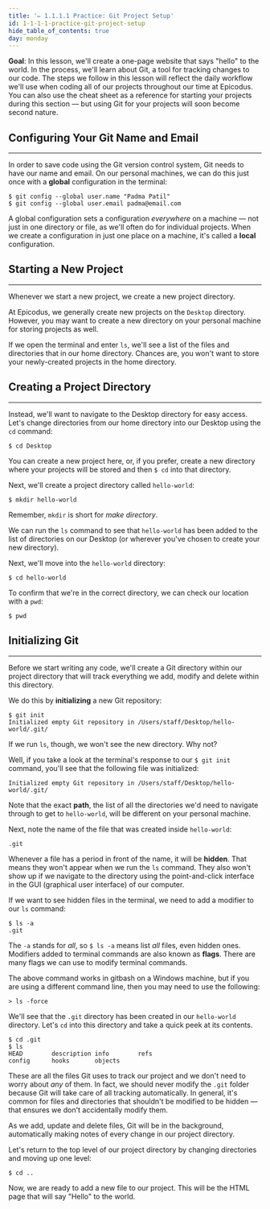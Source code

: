 ```yaml
---
title: '✏️ 1.1.1.1 Practice: Git Project Setup'
id: 1-1-1-1-practice-git-project-setup
hide_table_of_contents: true
day: monday
---
```


**Goal**: In this lesson, we'll create a one-page website that says "hello" to the world. In the process, we'll learn about Git, a tool for tracking changes to our code. The steps we follow in this lesson will reflect the daily workflow we'll use when coding all of our projects throughout our time at Epicodus. You can also use the cheat sheet as a reference for starting your projects during this section — but using Git for your projects will soon become second nature.

## Configuring Your Git Name and Email

---

In order to save code using the Git version control system, Git needs to have our name and email. On our personal machines, we can do this just once with a **global** configuration in the terminal:

```shell
$ git config --global user.name "Padma Patil"
$ git config --global user.email padma@email.com
```

A global configuration sets a configuration _everywhere_ on a machine — not just in one directory or file, as we'll often do for individual projects. When we create a configuration in just one place on a machine, it's called a **local** configuration.

## Starting a New Project

---

Whenever we start a new project, we create a new project directory.

At Epicodus, we generally create new projects on the `Desktop` directory. However, you may want to create a new directory on your personal machine for storing projects as well.

If we open the terminal and enter `ls`, we'll see a list of the files and directories that in our home directory. Chances are, you won't want to store your newly-created projects in the home directory.

## Creating a Project Directory

---

Instead, we'll want to navigate to the Desktop directory for easy access. Let's change directories from our home directory into our Desktop using the `cd` command:

```shell
$ cd Desktop
```

You can create a new project here, or, if you prefer, create a new directory where your projects will be stored and then `$ cd` into that directory.

Next, we'll create a project directory called `hello-world`:

```shell
$ mkdir hello-world
```

Remember, `mkdir` is short for _make directory_.

We can run the `ls` command to see that `hello-world` has been added to the list of directories on our Desktop (or wherever you've chosen to create your new directory).

Next, we'll move into the `hello-world` directory:

```shell
$ cd hello-world
```

To confirm that we're in the correct directory, we can check our location with a `pwd`:

```shell
$ pwd
```

## Initializing Git

---

Before we start writing any code, we'll create a Git directory within our project directory that will track everything we add, modify and delete within this directory.

We do this by **initializing** a new Git repository:

```shell
$ git init
Initialized empty Git repository in /Users/staff/Desktop/hello-world/.git/
```

If we run `ls`, though, we won't see the new directory. Why not? 

Well, if you take a look at the terminal's response to our `$ git init` command, you'll see that the following file was initialized:

```
Initialized empty Git repository in /Users/staff/Desktop/hello-world/.git/
```

Note that the exact **path**, the list of all the directories we'd need to navigate through to get to `hello-world`, will be different on your personal machine.

Next, note the name of the file that was created inside `hello-world`:

```
.git
```

Whenever a file has a period in front of the name, it will be **hidden**. That means they won't appear when we run the `ls` command. They also won't show up if we navigate to the directory using the point-and-click interface in the GUI (graphical user interface) of our computer.

If we want to see hidden files in the terminal, we need to add a modifier to our `ls` command:

```shell
$ ls -a
.git
```

The `-a` stands for _all_, so `$ ls -a` means list _all_ files, even hidden ones. Modifiers added to terminal commands are also known as **flags**. There are many flags we can use to modify terminal commands.

The above command works in gitbash on a Windows machine, but if you are using a different command line, then you may need to use the following:

```shell
> ls -force
```

We'll see that the `.git` directory has been created in our `hello-world` directory. Let's `cd` into this directory and take a quick peek at its contents.

```shell
$ cd .git
$ ls
HEAD		description	info		refs
config		hooks		objects
```

These are all the files Git uses to track our project and we don't need to worry about _any_ of them. In fact, we should never modify the `.git` folder because Git will take care of all tracking automatically. In general, it's common for files and directories that shouldn't be modified to be hidden — that ensures we don't accidentally modify them.

As we add, update and delete files, Git will be in the background, automatically making notes of every change in our project directory.

Let's return to the top level of our project directory by changing directories and moving up one level:

```shell
$ cd ..
```

Now, we are ready to add a new file to our project.  This will be the HTML page that will say "Hello" to the world.
